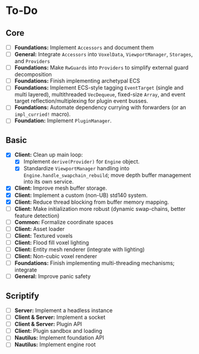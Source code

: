 # To-Do

## Core

- [ ] **Foundations:** Implement `Accessors` and document them
- [ ] **General:** Integrate `Accessors` into `VoxelData`, `ViewportManager`, `Storages`, and `Providers`
- [ ] **Foundations:** Make `RwGuards` into `Providers` to simplify external guard decomposition
- [ ] **Foundations:** Finish implementing archetypal ECS
- [ ] **Foundations:** Implement ECS-style tagging `EventTarget` (single and multi layered), multithreaded `VecDequeue`, fixed-size `Array`, and event target reflection/multiplexing for plugin event busses.
- [ ] **Foundations:** Automate dependency currying with forwarders (or an `impl_curried!` macro).
- [ ] **Foundation:** Implement `PluginManager`.

## Basic

- [x] **Client:** Clean up main loop:
  - [x] Implement `derive(Provider)` for `Engine` object.
  - [x] Standardize `ViewportManager` handling into `Engine.handle_swapchain_rebuild`; move depth buffer management into its own service.
- [x] **Client:** Improve mesh buffer storage.
- [x] **Client:** Implement a custom (non-UB) std140 system.
- [x] **Client:** Reduce thread blocking from buffer memory mapping.
- [ ] **Client:** Make initialization more robust (dynamic swap-chains, better feature detection)
- [ ] **Common:** Formalize coordinate spaces
- [ ] **Client:** Asset loader
- [ ] **Client:** Textured voxels
- [ ] **Client:** Flood fill voxel lighting
- [ ] **Client:** Entity mesh renderer (integrate with lighting)
- [ ] **Client:** Non-cubic voxel renderer
- [ ] **Foundations:** Finish implementing multi-threading mechanisms; integrate
- [ ] **General:** Improve panic safety

## Scriptify

- [ ] **Server:** Implement a headless instance
- [ ] **Client & Server:** Implement a socket
- [ ] **Client & Server:** Plugin API
- [ ] **Client:** Plugin sandbox and loading
- [ ] **Nautilus:** Implement foundation API
- [ ] **Nautilus:** Implement engine root
